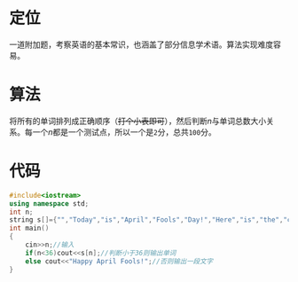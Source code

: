 # 定位
一道附加题，考察英语的基本常识，也涵盖了部分信息学术语。算法实现难度容易。
# 算法
将所有的单词排列成正确顺序（~~打个小表即可~~），然后判断$n$与单词总数大小关系。每一个$n$都是一个测试点，所以一个是`2`分，总共`100`分。
# 代码
```cpp
#include<iostream>
using namespace std;
int n;
string s[]={"","Today","is","April","Fools","Day!","Here","is","the","contest","of","the","festival!","Let's","play","an","interesting","game!","It","is","very","easy","for","you","to","AK","this","contest!","This","is","only","an","added","problem.","Good","luck!"};//将所有的单词保存，注意第一个是下标0，要置空
int main()
{
    cin>>n;//输入
    if(n<36)cout<<s[n];//判断小于36则输出单词
    else cout<<"Happy April Fools!";//否则输出一段文字
}
```